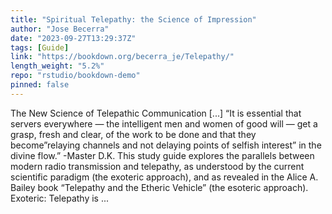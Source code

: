 ```yaml
---
title: "Spiritual Telepathy: the Science of Impression"
author: "Jose Becerra"
date: "2023-09-27T13:29:37Z"
tags: [Guide]
link: "https://bookdown.org/becerra_je/Telepathy/"
length_weight: "5.2%"
repo: "rstudio/bookdown-demo"
pinned: false
---
```


The New Science of Telepathic Communication [...] “It is essential that servers everywhere — the intelligent men and women of good will — get a grasp, fresh and clear, of the work to be done and that they become”relaying channels and not delaying points of selfish interest” in the divine flow.” -Master D.K. This study guide explores the parallels between modern radio transmission and telepathy, as understood by the current scientific paradigm (the exoteric approach), and as revealed in the Alice A. Bailey book “Telepathy and the Etheric Vehicle” (the esoteric approach). Exoteric: Telepathy is  ...
